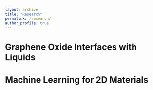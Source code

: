 ```yaml
---
layout: archive
title: "Research"
permalink: /research/
author_profile: true
---
```


Graphene Oxide Interfaces with Liquids
===


Machine Learning for 2D Materials
===